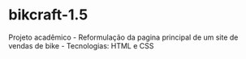# bikcraft-1.5
Projeto acadêmico - Reformulação da pagina principal de um site de vendas de bike - Tecnologias: HTML e CSS
